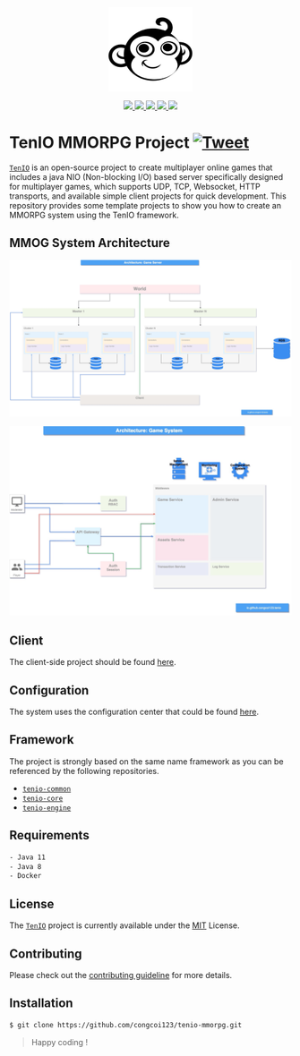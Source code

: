 <p align="center">
    <a href="#">
        <img src="https://github.com/congcoi123/tenio/blob/master/assets/tenio-github-logo.png">
    </a>
</p>
<p align="center">
    <a href="LICENSE">
        <img src="https://img.shields.io/badge/license-MIT-blue.svg">
    </a>
    <a href="#">
        <img src="https://img.shields.io/github/last-commit/congcoi123/tenio-mmorpg">
    </a>
    <a href="https://github.com/congcoi123/tenio-mmorpg/issues">
        <img src="https://img.shields.io/github/issues/congcoi123/tenio-mmorpg">
    </a>
    <a href="CONTRIBUTING.md">
        <img src="https://img.shields.io/badge/PRs-welcome-brightgreen.svg">
    </a>
    <a href="https://gitter.im/ten-io/community?source=orgpage">
        <img src="https://badges.gitter.im/Join%20Chat.svg">
    </a>
</p>

# TenIO MMORPG Project [![Tweet](https://img.shields.io/twitter/url/http/shields.io.svg?style=social)](https://twitter.com/intent/tweet?text=TenIO%20is%20a%20java%20NIO%20based%20server%20specifically%20designed%20for%20multiplayer%20games.%0D%0A&url=https://github.com/congcoi123/tenio%0D%0A&hashtags=tenio,java,gameserver,multiplayer,nio,netty,jetty,msgpack,cocos2dx,unity,libgdx,phaserjs%0D%0A&via=congcoi123)
[`TenIO`](https://github.com/congcoi123/tenio) is an open-source project to create multiplayer online games that includes a java NIO (Non-blocking I/O) based server specifically designed for multiplayer games, which supports UDP, TCP, Websocket, HTTP transports, and available simple client projects for quick development.
This repository provides some template projects to show you how to create an MMORPG system using the TenIO framework.

## MMOG System Architecture
![Game Server](https://github.com/congcoi123/tenio/blob/master/documentations/datagram/game-server.jpg)

![Game System](https://github.com/congcoi123/tenio/blob/master/documentations/datagram/game-system.jpg)

## Client
The client-side project should be found [here](https://github.com/congcoi123/tenio-mmorpg-client.git).

## Configuration
The system uses the configuration center that could be found [here](https://github.com/congcoi123/tenio-mmorpg-configuration.git).

## Framework
The project is strongly based on the same name framework as you can be referenced by the following repositories.
- [`tenio-common`](https://github.com/congcoi123/tenio-common.git)
- [`tenio-core`](https://github.com/congcoi123/tenio-core.git)
- [`tenio-engine`](https://github.com/congcoi123/tenio-engine.git)

## Requirements
```txt
- Java 11
- Java 8
- Docker
```

## License
The [`TenIO`](https://github.com/congcoi123/tenio) project is currently available under the [MIT](LICENSE) License.

## Contributing
Please check out the [contributing guideline](CONTRIBUTING.md) for more details.


## Installation
```sh
$ git clone https://github.com/congcoi123/tenio-mmorpg.git
```

> Happy coding !
